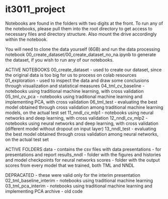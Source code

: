 # it3011_project

Notebooks are found in the folders with two digits at the front. To run any of the notebooks, please pull them into the root directory to get access to necessary files and directory structure. Also mount the drive accordingly within the notebook.

You will need to clone the data yourself (6GB) and run the data processing notebook 00_create_dataset/00_create_dataset_no_na.ipynb to generate the dataset, if you wish to run any of our notebooks.

ACTIVE NOTEBOOKS
00_create_dataset - used to create our dataset, since the original data is too big for us to process on colab resources
01_exploration - used to inspect the data and draw some conclusions through visualization and statistical measures
04_tml_cv_baseline - notebooks using traditional machine learning, with cross validation
05_tml_cv_pca - notebooks using traditional machine learning and implementing PCA, with cross validation
06_tml_test - evaluating the best model obtained through cross validation among traditional machine learning models, on the actual test set
11_nndl_cv_mlp1 - notebooks using neural networks and deep learning, with cross validation
12_nndl_cv_mlp2 - notebooks using neural networks and deep learning, with cross validation (different model without dropout on input layer)
13_nndl_test - evaluating the best model obtained through cross validation among neural networks, on the actual test set

ACTIVE FOLDERS
data - contains the csv files with data
presentations - for presentations and report
results_nndl - folder with the figures and histories and model checkpoints for neural networks
scores - folder with the output scores from every model that we trained, both TML and NNDL

DEPRACATED - these were valid only for the interim presentation
02_tml_baseline_interim - notebooks using traditional machine learning
03_tml_pca_interim - notebooks using traditional machine learning and implementing PCA
archive - old code
